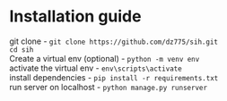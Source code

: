 # Installation guide

git clone - `git clone https://github.com/dz775/sih.git`<br>
`cd sih`<br>
Create a virtual env (optional) - `python -m venv env`<br>
activate the virtual env - `env\scripts\activate`<br>
install dependencies - `pip install -r requirements.txt`<br>
run server on localhost - `python manage.py runserver`
